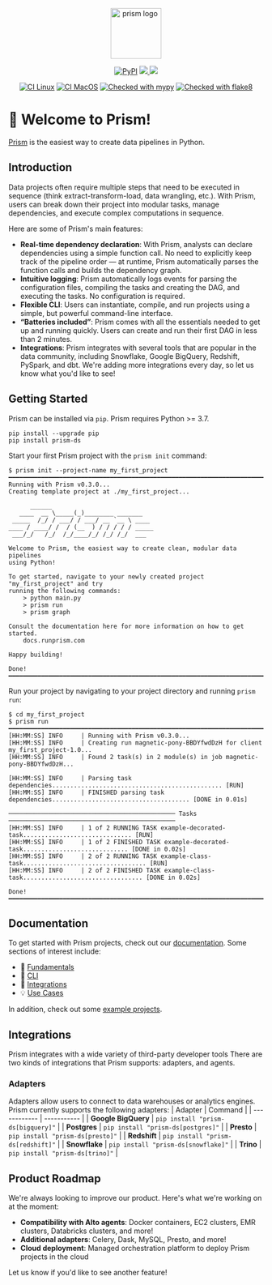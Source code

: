 <p align="center">
  <img src="https://github.com/runprism/prism/raw/main/.github/Logo.png" alt="prism logo" height="100"/>
</p>
<p align="center">
    <a href="https://pypi.python.org/pypi/prism-ds/" alt="PyPI version">
        <img alt="PyPI" src="https://img.shields.io/pypi/v/prism-ds?color=2081c1&labelColor=090422"></a>
    <a href="https://pepy.tech/badge/prism-ds/" alt="Downloads">
        <img src="https://static.pepy.tech/personalized-badge/prism-ds?period=total&units=international_system&left_color=black&right_color=blue&left_text=Downloads"/>
    </a>
    <a href="https://python.org" alt="Python version">
        <img src="https://img.shields.io/badge/python-3.8%20%7C%203.9%20%7C%203.10%20%7C%203.11-blue?labelColor=black"/>
    </a>
</p>
<div align="center">

[![CI Linux](https://github.com/runprism/prism/actions/workflows/ci-linux.yml/badge.svg)](https://github.com/runprism/prism/actions/workflows/ci-linux.yml)
[![CI MacOS](https://github.com/runprism/prism/actions/workflows/ci-macos.yml/badge.svg)](https://github.com/runprism/prism/actions/workflows/ci-macos.yml)
[![Checked with mypy](http://www.mypy-lang.org/static/mypy_badge.svg)](http://mypy-lang.org/)
[![Checked with flake8](https://img.shields.io/badge/flake8-checked-blueviolet)](https://flake8.pycqa.org/en/latest/)


</div>

# :wave: Welcome to Prism!
[Prism](https://www.runprism.com/) is the easiest way to create data pipelines in Python.

## Introduction
Data projects often require multiple steps that need to be executed in sequence (think extract-transform-load, data wrangling, etc.). With Prism, users can break down their project into modular tasks, manage dependencies, and execute complex computations in sequence.

Here are some of Prism's main features:
- **Real-time dependency declaration**: With Prism, analysts can declare dependencies using a simple function call. No need to explicitly keep track of the pipeline order — at runtime, Prism automatically parses the function calls and builds the dependency graph.
- **Intuitive logging**: Prism automatically logs events for parsing the configuration files, compiling the tasks and creating the DAG, and executing the tasks. No configuration is required.
- **Flexible CLI**: Users can instantiate, compile, and run projects using a simple, but powerful command-line interface.
- **“Batteries included”**: Prism comes with all the essentials needed to get up and running quickly. Users can create and run their first DAG in less than 2 minutes.
- **Integrations**: Prism integrates with several tools that are popular in the data community, including Snowflake, Google BigQuery, Redshift, PySpark, and dbt. We're adding more integrations every day, so let us know what you'd like to see!


## Getting Started

Prism can be installed via ```pip```. Prism requires Python >= 3.7.

```
pip install --upgrade pip
pip install prism-ds
```

Start your first Prism project with the `prism init` command:
```
$ prism init --project-name my_first_project
━━━━━━━━━━━━━━━━━━━━━━━━━━━━━━━━━━━━━━━━━━━━━━━━━━━━━━━━━━━━━━━━━━━━━━━━━━━━━━━━━━━━━━━━━━━━━━━━━━━━
Running with Prism v0.3.0...
Creating template project at ./my_first_project...

      ______
   ____  __ \_____(_)________ _______
 _____  /_/ / ___/ / ___/ __ `__ \ ____
____ / ____/ /  / (__  ) / / / / / _____
 ___/_/   /_/  /_/____/_/ /_/ /_/  ___

Welcome to Prism, the easiest way to create clean, modular data pipelines
using Python!

To get started, navigate to your newly created project "my_first_project" and try
running the following commands:
    > python main.py
    > prism run
    > prism graph

Consult the documentation here for more information on how to get started.
    docs.runprism.com

Happy building!

Done!
━━━━━━━━━━━━━━━━━━━━━━━━━━━━━━━━━━━━━━━━━━━━━━━━━━━━━━━━━━━━━━━━━━━━━━━━━━━━━━━━━━━━━━━━━━━━━━━━━━━━
```

Run your project by navigating to your project directory and running `prism run`:
```
$ cd my_first_project
$ prism run
━━━━━━━━━━━━━━━━━━━━━━━━━━━━━━━━━━━━━━━━━━━━━━━━━━━━━━━━━━━━━━━━━━━━━━━━━━━━━━━━━━━━━━━━━━━━━━━━━━━━
[HH:MM:SS] INFO     | Running with Prism v0.3.0...
[HH:MM:SS] INFO     | Creating run magnetic-pony-BBDYfwdDzH for client my_first_project-1.0...
[HH:MM:SS] INFO     | Found 2 task(s) in 2 module(s) in job magnetic-pony-BBDYfwdDzH...

[HH:MM:SS] INFO     | Parsing task dependencies............................................... [RUN]
[HH:MM:SS] INFO     | FINISHED parsing task dependencies...................................... [DONE in 0.01s]

────────────────────────────────────────────── Tasks ──────────────────────────────────────────────
[HH:MM:SS] INFO     | 1 of 2 RUNNING TASK example-decorated-task.............................. [RUN]
[HH:MM:SS] INFO     | 1 of 2 FINISHED TASK example-decorated-task............................. [DONE in 0.02s]
[HH:MM:SS] INFO     | 2 of 2 RUNNING TASK example-class-task.................................. [RUN]
[HH:MM:SS] INFO     | 2 of 2 FINISHED TASK example-class-task................................. [DONE in 0.02s]

Done!
━━━━━━━━━━━━━━━━━━━━━━━━━━━━━━━━━━━━━━━━━━━━━━━━━━━━━━━━━━━━━━━━━━━━━━━━━━━━━━━━━━━━━━━━━━━━━━━━━━━━
```

## Documentation
To get started with Prism projects, check out our [documentation](https://docs.runprism.com). Some sections of interest include:

- :key: [Fundamentals](https://docs.runprism.com/fundamentals)
- :seedling: [CLI](https://docs.runprism.com/cli)
- :electric_plug: [Integrations](https://docs.runprism.com/integrations)
- :bulb: [Use Cases](https://docs.runprism.com/use-cases)

In addition, check out some [example projects](https://github.com/runprism/prism_examples).


## Integrations
Prism integrates with a wide variety of third-party developer tools There are two kinds of integrations that Prism supports: adapters, and agents.

### Adapters
Adapters allow users to connect to data warehouses or analytics engines. Prism currently supports the following adapters:
| Adapter      | Command |
| ------------ | ----------- |
| **Google BigQuery** | ```pip install "prism-ds[bigquery]"``` |
| **Postgres** | ```pip install "prism-ds[postgres]"``` |
| **Presto** | ```pip install "prism-ds[presto]"``` |
| **Redshift** | ```pip install "prism-ds[redshift]"``` |
| **Snowflake** | ```pip install "prism-ds[snowflake]"``` |
| **Trino** | ```pip install "prism-ds[trino]"``` |


## Product Roadmap

We're always looking to improve our product. Here's what we're working on at the moment:

- **Compatibility with Alto agents**: Docker containers, EC2 clusters, EMR clusters, Databricks clusters, and more!
- **Additional adapters**: Celery, Dask, MySQL, Presto, and more!
- **Cloud deployment**: Managed orchestration platform to deploy Prism projects in the cloud

Let us know if you'd like to see another feature!
